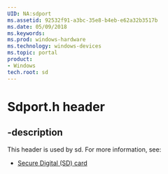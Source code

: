 ```yaml
---
UID: NA:sdport
ms.assetid: 92532f91-a3bc-35e8-b4eb-e62a32b3517b
ms.date: 05/09/2018
ms.keywords: 
ms.prod: windows-hardware
ms.technology: windows-devices
ms.topic: portal
product:
- Windows
tech.root: sd
---
```


# Sdport.h header


## -description


This header is used by sd. For more information, see:

- [Secure Digital (SD) card](../_sd/index.md)
